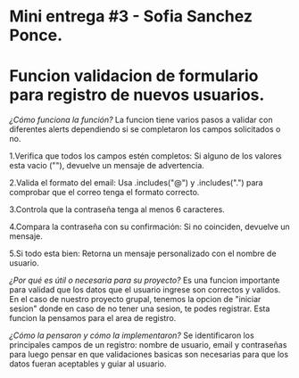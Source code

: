 # Mini entrega #3 - Sofia Sanchez Ponce.

# Funcion validacion de formulario para registro de nuevos usuarios.

*¿Cómo funciona la función?*
La funcion tiene varios pasos a validar con diferentes alerts dependiendo si se completaron los campos solicitados o no.

1.Verifica que todos los campos estén completos:
Si alguno de los valores esta vacio (""), devuelve un mensaje de advertencia.

2.Valida el formato del email:
Usa .includes("@") y .includes(".") para comprobar que el correo tenga el formato correcto.

3.Controla que la contraseña tenga al menos 6 caracteres.

4.Compara la contraseña con su confirmación:
Si no coinciden, devuelve un mensaje.

5.Si todo esta bien:
Retorna un mensaje personalizado con el nombre de usuario.


*¿Por qué es útil o necesaria para su proyecto?*
Es una funcion importante para validad que los datos que el usuario ingrese son correctos y validos. En el caso de nuestro proyecto grupal, tenemos la opcion de "iniciar sesion" donde en caso de no tener una sesion, te podes registrar. Esta funcion la pensamos para el area de registro.


*¿Cómo la pensaron y cómo la implementaron?*
Se identificaron los principales campos de un registro: nombre de usuario, email y contraseñas para luego pensar en que validaciones basicas son necesarias para que los datos fueran aceptables y guiar al usuario.
